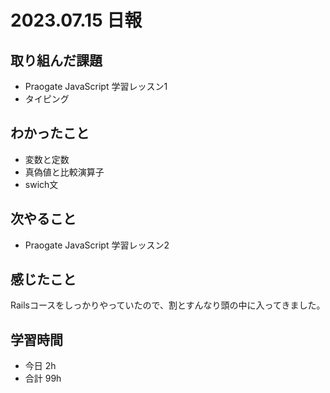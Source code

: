 # 2023.07.15 日報

## 取り組んだ課題
- Praogate JavaScript 学習レッスン1
- タイピング

## わかったこと
- 変数と定数
- 真偽値と比較演算子
- swich文

## 次やること
- Praogate JavaScript 学習レッスン2

## 感じたこと
Railsコースをしっかりやっていたので、割とすんなり頭の中に入ってきました。

## 学習時間
- 今日 2h
- 合計 99h
